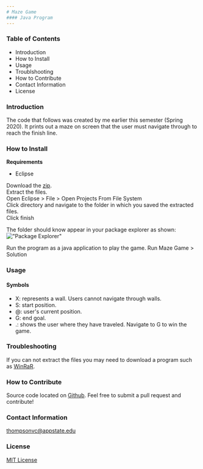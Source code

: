 ```yaml
---
# Maze Game
#### Java Program
---
```


### Table of Contents
* Introduction
* How to Install
* Usage
* Troublshooting
* How to Contribute
* Contact Information
* License

### Introduction
The code that follows was created by me earlier this semester (Spring 2020).
It prints out a maze on screen that the user must navigate through to reach the finish line.

### How to Install
**Requirements**
* Eclipse

Download the [zip](https://github.com/c9victor/c9victor.github.io/blob/master/Info/Lab04.zip).  
Extract the files.  
Open Eclipse > File > Open Projects From File System  
Click directory and navigate to the folder in which you saved the extracted files.  
Click finish

The folder should know appear in your package explorer as shown:
!["Package Explorer"](https://github.com/c9victor/c9victor.github.io/blob/master/Info/Package%20Explorer.PNG)

Run the program as a java application to play the game.
Run Maze Game > Solution

### Usage
#### Symbols
* X: represents a wall. Users cannot navigate through walls.
* S: start position.
* @: user's current position.
* G: end goal.
* .: shows the user where they have traveled.
Navigate to G to win the game.

### Troubleshooting
If you can not extract the files you may need to download a program such as [WinRaR](https://www.rarlab.com/download.htm).

### How to Contribute
Source code located on [Github](https://github.com/c9victor/c9victor.github.io).
Feel free to submit a pull request and contribute!

### Contact Information
thompsonvc@appstate.edu

### License
[MIT License](https://github.com/c9victor/c9victor.github.io/blob/master/Info/LICENSE)
